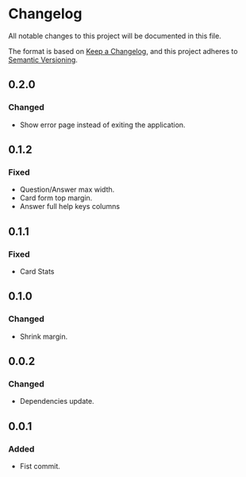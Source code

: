 # Changelog

All notable changes to this project will be documented in this file.

The format is based on [Keep a Changelog](https://keepachangelog.com/en/1.1.0/),
and this project adheres to [Semantic Versioning](https://semver.org/spec/v2.0.0.html).

## 0.2.0

### Changed

- Show error page instead of exiting the application.

## 0.1.2

### Fixed

- Question/Answer max width.
- Card form top margin.
- Answer full help keys columns

## 0.1.1

### Fixed

- Card Stats

## 0.1.0

### Changed

- Shrink margin.

## 0.0.2

### Changed

- Dependencies update.

## 0.0.1

### Added

- Fist commit.

